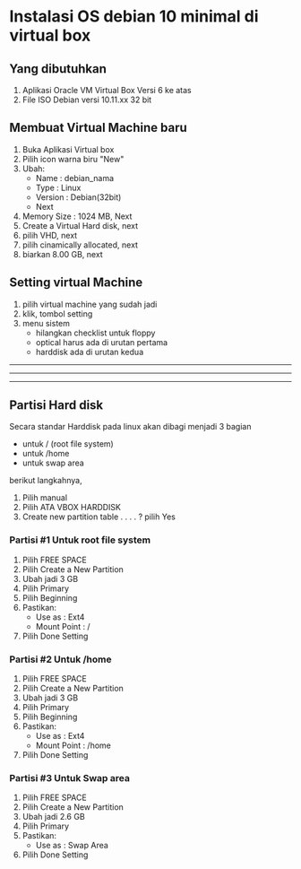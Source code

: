 # Instalasi OS debian 10 minimal di virtual box

## Yang dibutuhkan
1. Aplikasi Oracle VM Virtual Box Versi 6 ke atas
2. File ISO Debian versi 10.11.xx 32 bit

## Membuat Virtual Machine baru
1. Buka Aplikasi Virtual box
2. Pilih icon warna biru "New"
3. Ubah:
   - Name : debian_nama
   - Type : Linux
   - Version : Debian(32bit)
   - Next
4. Memory Size : 1024 MB, Next
5. Create a Virtual Hard disk, next
6. pilih VHD, next
7. pilih cinamically allocated, next
8. biarkan 8.00 GB, next

## Setting virtual Machine
1. pilih virtual machine yang sudah jadi
2. klik, tombol setting
3. menu sistem
   - hilangkan checklist untuk floppy
   - optical harus ada di urutan pertama
   - harddisk ada di urutan kedua
---
---
---

## Partisi Hard disk
Secara standar Harddisk pada linux akan dibagi menjadi 3 bagian
- untuk / (root file system)
- untuk /home
- untuk swap area

berikut langkahnya,
1. Pilih manual
2. Pilih ATA VBOX HARDDISK
3. Create new partition table . . . . ? pilih Yes

### Partisi #1 Untuk root file system
1. Pilih FREE SPACE
2. Pilih Create a New Partition
3. Ubah jadi 3 GB
4. Pilih Primary
5. Pilih Beginning
6. Pastikan:
   - Use as : Ext4
   - Mount Point : /
7. Pilih Done Setting 

### Partisi #2 Untuk /home
1. Pilih FREE SPACE
2. Pilih Create a New Partition
3. Ubah jadi 3 GB
4. Pilih Primary
5. Pilih Beginning
6. Pastikan:
   - Use as : Ext4
   - Mount Point : /home
7. Pilih Done Setting 

### Partisi #3 Untuk Swap area
1. Pilih FREE SPACE
2. Pilih Create a New Partition
3. Ubah jadi 2.6 GB
4. Pilih Primary
5. Pastikan:
   - Use as : Swap Area
6. Pilih Done Setting 

